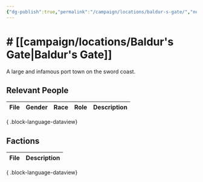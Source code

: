 ```yaml
---
{"dg-publish":true,"permalink":"/campaign/locations/baldur-s-gate/","noteIcon":"","created":"2025-10-26T08:49:11.662-07:00","updated":"2025-10-27T13:25:42.717-07:00"}
---
```


# # [[campaign/locations/Baldur's Gate\|Baldur's Gate]]
A large and infamous port town on the sword coast. 

## Relevant People
| File | Gender | Race | Role | Description |
| ---- | ------ | ---- | ---- | ----------- |

{ .block-language-dataview}

## Factions
| File | Description |
| ---- | ----------- |

{ .block-language-dataview}